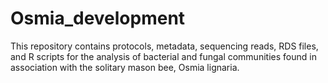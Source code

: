 # Osmia_development

This repository contains protocols, metadata, sequencing reads, RDS files, and R scripts for the analysis of bacterial and fungal communities found in association with the solitary mason bee, Osmia lignaria.
